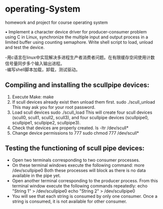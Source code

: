 # operating-System
homework and project for course operating system

•	Implement a character device driver for producer-consumer problem using C in Linux, synchronize the multiple input and output process in a limited buffer using counting semaphore. 
Write shell script to load, unload and test the device.

-用c语言在linux中实现解决多进程生产者消费者问题。在有限缓存空间使用计数信号量同步多个输入输出进程。<br>
-编写shell脚本加载，卸载，测试驱动。


Compiling and installing the scullpipe devices:
--------------------------------------------------
1. Execute Make: 
   make
2. If scull devices already exist then unload them first.
   sudo ./scull_unload
   This may ask you for your root password.
3. Load scull devices
   sudo ./scull_load
   This will create four scull devices (scull0, scull1, scull2, scull3), and four
   scullpipe devices (scullpipe0, scullpipe1, scullpipe2, scullpipe3). 
4. Check that devices are properly created.
   ls -ltr /dev/scull*
5. Change device permissions to 777
   sudo chmod 777 /dev/scull*

Testing the functioning of scull pipe devices:
-------------------------------------------------
- Open two terminals corresponding to two consumer processes.
- On these terminal windows execute the following command: more /dev/scullpipe0
  Both these processes will block as there is no data available in the pipe yet.
- Open another terminal corresponding to the producer process. 
  From this terminal window execute the following commands repeatedly:
  echo "String 1" > /dev/scullpipe0
  echo "String 2" > /dev/scullpipe0
- You will see that each string is consumed by only one consumer.
  Once a string is consumed, it is not available for other consumer.
